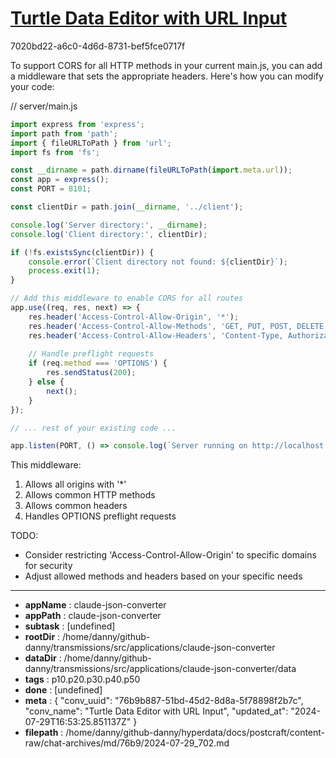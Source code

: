 # [Turtle Data Editor with URL Input](https://claude.ai/chat/76b9b887-51bd-45d2-8d8a-5f78898f2b7c)

7020bd22-a6c0-4d6d-8731-bef5fce0717f

 To support CORS for all HTTP methods in your current main.js, you can add a middleware that sets the appropriate headers. Here's how you can modify your code:

// server/main.js
```javascript
import express from 'express';
import path from 'path';
import { fileURLToPath } from 'url';
import fs from 'fs';

const __dirname = path.dirname(fileURLToPath(import.meta.url));
const app = express();
const PORT = 8101;

const clientDir = path.join(__dirname, '../client');

console.log('Server directory:', __dirname);
console.log('Client directory:', clientDir);

if (!fs.existsSync(clientDir)) {
    console.error(`Client directory not found: ${clientDir}`);
    process.exit(1);
}

// Add this middleware to enable CORS for all routes
app.use((req, res, next) => {
    res.header('Access-Control-Allow-Origin', '*');
    res.header('Access-Control-Allow-Methods', 'GET, PUT, POST, DELETE, OPTIONS');
    res.header('Access-Control-Allow-Headers', 'Content-Type, Authorization, Content-Length, X-Requested-With');
    
    // Handle preflight requests
    if (req.method === 'OPTIONS') {
        res.sendStatus(200);
    } else {
        next();
    }
});

// ... rest of your existing code ...

app.listen(PORT, () => console.log(`Server running on http://localhost:${PORT}`));
```

This middleware:
1. Allows all origins with '*'
2. Allows common HTTP methods
3. Allows common headers
4. Handles OPTIONS preflight requests

TODO: 
- Consider restricting 'Access-Control-Allow-Origin' to specific domains for security
- Adjust allowed methods and headers based on your specific needs

---

* **appName** : claude-json-converter
* **appPath** : claude-json-converter
* **subtask** : [undefined]
* **rootDir** : /home/danny/github-danny/transmissions/src/applications/claude-json-converter
* **dataDir** : /home/danny/github-danny/transmissions/src/applications/claude-json-converter/data
* **tags** : p10.p20.p30.p40.p50
* **done** : [undefined]
* **meta** : {
  "conv_uuid": "76b9b887-51bd-45d2-8d8a-5f78898f2b7c",
  "conv_name": "Turtle Data Editor with URL Input",
  "updated_at": "2024-07-29T16:53:25.851137Z"
}
* **filepath** : /home/danny/github-danny/hyperdata/docs/postcraft/content-raw/chat-archives/md/76b9/2024-07-29_702.md
